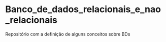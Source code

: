 # Banco_de_dados_relacionais_e_nao_relacionais
Repositório com a definição de alguns conceitos sobre BDs
